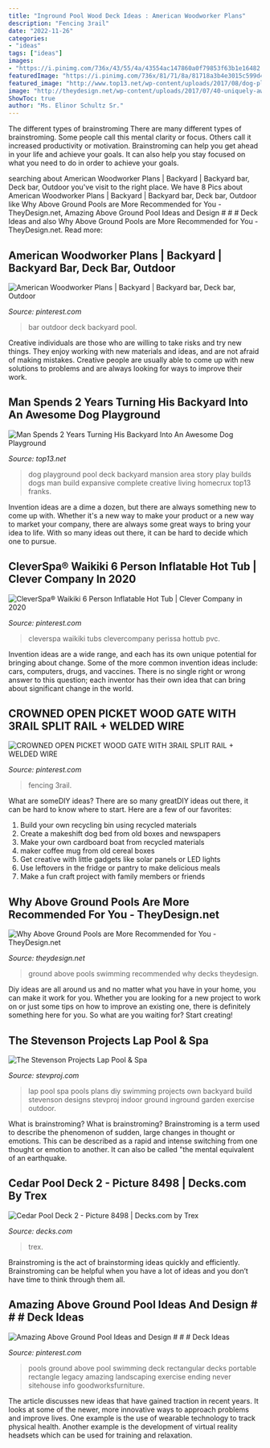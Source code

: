 ```yaml
---
title: "Inground Pool Wood Deck Ideas : American Woodworker Plans"
description: "Fencing 3rail"
date: "2022-11-26"
categories:
- "ideas"
tags: ["ideas"]
images:
- "https://i.pinimg.com/736x/43/55/4a/43554ac147860a0f79853f63b1e16482.jpg"
featuredImage: "https://i.pinimg.com/736x/81/71/8a/81718a3b4e3015c599d4ff8b8fe23b20--pool-deck-bar-outdoor-bar-grill.jpg?b=t"
featured_image: "http://www.top13.net/wp-content/uploads/2017/08/dog-playground-backyard-10.jpg"
image: "http://theydesign.net/wp-content/uploads/2017/07/40-uniquely-awesome-above-ground-pools-with-decks-swimming-in-above-ground-pools-why-above-ground-pools-are-more-recommended-for-you-e1499324613311.jpg"
ShowToc: true
author: "Ms. Elinor Schultz Sr."
---
```



The different types of brainstroming
There are many different types of brainstroming. Some people call this mental clarity or focus. Others call it increased productivity or motivation. Brainstroming can help you get ahead in your life and achieve your goals. It can also help you stay focused on what you need to do in order to achieve your goals.

	

		
searching about American Woodworker Plans | Backyard | Backyard bar, Deck bar, Outdoor you've visit to the right place. We have 8 Pics about American Woodworker Plans | Backyard | Backyard bar, Deck bar, Outdoor like Why Above Ground Pools are More Recommended for You - TheyDesign.net, Amazing Above Ground Pool Ideas and Design # # # Deck Ideas and also Why Above Ground Pools are More Recommended for You - TheyDesign.net. Read more:
		
    
## American Woodworker Plans | Backyard | Backyard Bar, Deck Bar, Outdoor

<img loading=lazy src="https://i.pinimg.com/736x/81/71/8a/81718a3b4e3015c599d4ff8b8fe23b20--pool-deck-bar-outdoor-bar-grill.jpg?b=t" onerror="this.onerror=null;this.src='https://tse1.mm.bing.net/th?id=OIP.2doI7i1s1-m8KHkqAtxUTAHaJ6&amp;pid=15.1';" alt="American Woodworker Plans | Backyard | Backyard bar, Deck bar, Outdoor">

_Source: pinterest.com_

>bar outdoor deck backyard pool. 

	

Creative individuals are those who are willing to take risks and try new things. They enjoy working with new materials and ideas, and are not afraid of making mistakes. Creative people are usually able to come up with new solutions to problems and are always looking for ways to improve their work.

    
## Man Spends 2 Years Turning His Backyard Into An Awesome Dog Playground

<img loading=lazy src="http://www.top13.net/wp-content/uploads/2017/08/dog-playground-backyard-10.jpg" onerror="this.onerror=null;this.src='https://tse2.mm.bing.net/th?id=OIP.rIc7g5l4JXRAVAsjCU2jDQHaFj&amp;pid=15.1';" alt="Man Spends 2 Years Turning His Backyard Into An Awesome Dog Playground">

_Source: top13.net_

>dog playground pool deck backyard mansion area story play builds dogs man build expansive complete creative living homecrux top13 franks. 

	

Invention ideas are a dime a dozen, but there are always something new to come up with. Whether it's a new way to make your product or a new way to market your company, there are always some great ways to bring your idea to life. With so many ideas out there, it can be hard to decide which one to pursue.

    
## CleverSpa® Waikiki 6 Person Inflatable Hot Tub | Clever Company In 2020

<img loading=lazy src="https://i.pinimg.com/736x/f5/5f/f8/f55ff8efbea6230493cc8e83c570e6d6.jpg" onerror="this.onerror=null;this.src='https://tse1.mm.bing.net/th?id=OIP.U0e4a18GYCjPkpDXqMRYBAHaHa&amp;pid=15.1';" alt="CleverSpa® Waikiki 6 Person Inflatable Hot Tub | Clever Company in 2020">

_Source: pinterest.com_

>cleverspa waikiki tubs clevercompany perissa hottub pvc. 

	

Invention ideas are a wide range, and each has its own unique potential for bringing about change. Some of the more common invention ideas include: cars, computers, drugs, and vaccines. There is no single right or wrong answer to this question; each inventor has their own idea that can bring about significant change in the world.

    
## CROWNED OPEN PICKET WOOD GATE WITH 3RAIL SPLIT RAIL + WELDED WIRE

<img loading=lazy src="https://i.pinimg.com/736x/6f/5f/1b/6f5f1b68a6aa5f85803265460585cbc6.jpg" onerror="this.onerror=null;this.src='https://tse3.mm.bing.net/th?id=OIP.RAWT6IATxbQ7bIPSy5qrjQHaHa&amp;pid=15.1';" alt="CROWNED OPEN PICKET WOOD GATE WITH 3RAIL SPLIT RAIL + WELDED WIRE">

_Source: pinterest.com_

>fencing 3rail. 

	

What are someDIY ideas?
There are so many greatDIY ideas out there, it can be hard to know where to start. Here are a few of our favorites: 
1. Build your own recycling bin using recycled materials 
2. Create a makeshift dog bed from old boxes and newspapers 
3. Make your own cardboard boat from recycled materials 
4. maker coffee mug from old cereal boxes 
5. Get creative with little gadgets like solar panels or LED lights 
6. Use leftovers in the fridge or pantry to make delicious meals 
7. Make a fun craft project with family members or friends 

    
## Why Above Ground Pools Are More Recommended For You - TheyDesign.net

<img loading=lazy src="http://theydesign.net/wp-content/uploads/2017/07/40-uniquely-awesome-above-ground-pools-with-decks-swimming-in-above-ground-pools-why-above-ground-pools-are-more-recommended-for-you-e1499324613311.jpg" onerror="this.onerror=null;this.src='https://tse3.mm.bing.net/th?id=OIP.HHMWUBxT9spOqOinSoOuuQHaFX&amp;pid=15.1';" alt="Why Above Ground Pools are More Recommended for You - TheyDesign.net">

_Source: theydesign.net_

>ground above pools swimming recommended why decks theydesign. 

	

Diy ideas are all around us and no matter what you have in your home, you can make it work for you. Whether you are looking for a new project to work on or just some tips on how to improve an existing one, there is definitely something here for you. So what are you waiting for? Start creating!

    
## The Stevenson Projects Lap Pool &amp; Spa

<img loading=lazy src="http://www.stevproj.com/LapSpa1.jpg" onerror="this.onerror=null;this.src='https://tse4.mm.bing.net/th?id=OIP.e1HdalzfG3tDc6yjeT8GxQHaKp&amp;pid=15.1';" alt="The Stevenson Projects Lap Pool &amp; Spa">

_Source: stevproj.com_

>lap pool spa pools plans diy swimming projects own backyard build stevenson designs stevproj indoor ground inground garden exercise outdoor. 

	

What is brainstroming?
What is brainstroming? Brainstroming is a term used to describe the phenomenon of sudden, large changes in thought or emotions. This can be described as a rapid and intense switching from one thought or emotion to another. It can also be called "the mental equivalent of an earthquake.

    
## Cedar Pool Deck 2 - Picture 8498 | Decks.com By Trex

<img loading=lazy src="https://www.decks.com/media/cngn5xy4/15112015505908.jpg?quality=80" onerror="this.onerror=null;this.src='https://tse3.mm.bing.net/th?id=OIP.zEtv_oLNGhIAb0pHSdJQcAHaFj&amp;pid=15.1';" alt="Cedar Pool Deck 2 - Picture 8498 | Decks.com by Trex">

_Source: decks.com_

>trex. 

	

Brainstroming is the act of brainstorming ideas quickly and efficiently. Brainstroming can be helpful when you have a lot of ideas and you don’t have time to think through them all.

    
## Amazing Above Ground Pool Ideas And Design # # # Deck Ideas

<img loading=lazy src="https://i.pinimg.com/736x/43/55/4a/43554ac147860a0f79853f63b1e16482.jpg" onerror="this.onerror=null;this.src='https://tse3.mm.bing.net/th?id=OIP.NEwsqidUtGbOat1X72uO2QHaJ3&amp;pid=15.1';" alt="Amazing Above Ground Pool Ideas and Design # # # Deck Ideas">

_Source: pinterest.com_

>pools ground above pool swimming deck rectangular decks portable rectangle legacy amazing landscaping exercise ending never sitehouse info goodworksfurniture. 

	

The article discusses new ideas that have gained traction in recent years. It looks at some of the newer, more innovative ways to approach problems and improve lives. One example is the use of wearable technology to track physical health. Another example is the development of virtual reality headsets which can be used for training and relaxation.


